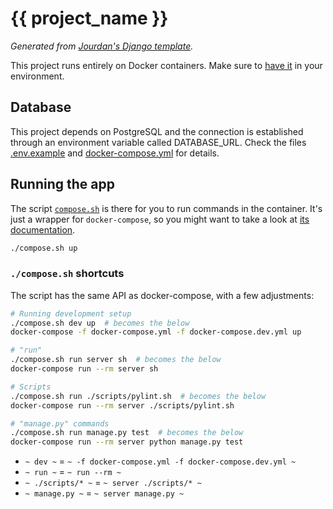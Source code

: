 # {{ project_name }}

_Generated from [Jourdan's Django template][template-link]._

This project runs entirely on Docker containers. Make sure to [have it][docker-download] in your environment.

## Database

This project depends on PostgreSQL and the connection is established through an environment variable called
DATABASE_URL. Check the files [.env.example](.env.example) and [docker-compose.yml](docker-compose.yml) for details.

## Running the app

The script [`compose.sh`](compose.sh) is there for you to run commands in the container. It's just a wrapper for
 `docker-compose`, so you might want to take a look at [its documentation][docker-compose-docs].

```bash
./compose.sh up
```

### `./compose.sh` shortcuts

The script has the same API as docker-compose, with a few adjustments:

```bash
# Running development setup
./compose.sh dev up  # becomes the below
docker-compose -f docker-compose.yml -f docker-compose.dev.yml up

# "run"
./compose.sh run server sh  # becomes the below
docker-compose run --rm server sh

# Scripts
./compose.sh run ./scripts/pylint.sh  # becomes the below
docker-compose run --rm server ./scripts/pylint.sh

# "manage.py" commands
./compose.sh run manage.py test  # becomes the below
docker-compose run --rm server python manage.py test
```

- `~ dev ~` = `~ -f docker-compose.yml -f docker-compose.dev.yml ~`
- `~ run ~` = `~ run --rm ~`
- `~ ./scripts/* ~` = `~ server ./scripts/* ~`
- `~ manage.py ~` = `~ server manage.py ~`

[template-link]: https://github.com/jourdanrodrigues/django-template
[docker-download]: https://www.docker.com/community-edition#/download
[docker-compose-docs]: https://docs.docker.com/compose/reference/
[django-rest-template]: https://github.com/jourdanrodrigues/django-template/blob/django-rest/README.md
